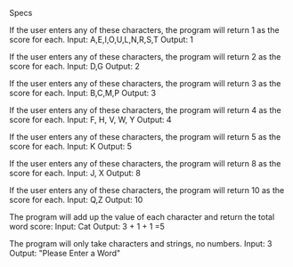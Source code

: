 Specs

If the user enters any of these characters, the program will return 1 as the score for each.
Input: A,E,I,O,U,L,N,R,S,T
Output: 1

If the user enters any of these characters, the program will return 2 as the score for each.
Input: D,G
Output: 2

If the user enters any of these characters, the program will return 3 as the score for each.
Input: B,C,M,P
Output: 3

If the user enters any of these characters, the program will return 4 as the score for each.
Input: F, H, V, W, Y
Output: 4

If the user enters any of these characters, the program will return 5 as the score for each.
Input: K
Output: 5

If the user enters any of these characters, the program will return 8 as the score for each.
Input: J, X
Output: 8

If the user enters any of these characters, the program will return 10 as the score for each.
Input: Q,Z
Output: 10

The program will add up the value of each character and return the total word score:
Input: Cat
Output: 3 + 1 + 1 =5


The program will only take characters and strings, no numbers.
Input: 3
Output: "Please Enter a Word"
